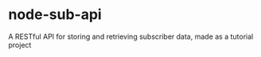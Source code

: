 # node-sub-api
A RESTful API for storing and retrieving subscriber data, made as a tutorial project
